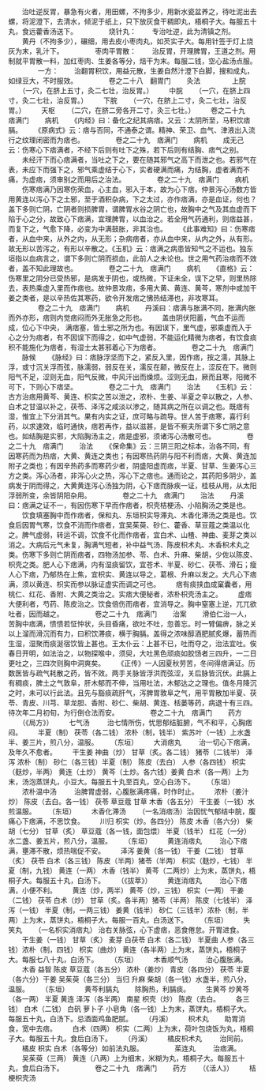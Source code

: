 <!-- { "loadSidebar": true } -->
　　治吐逆反胃，暴急有火者，用田螺，不拘多少，用新水瓷盆养之，待吐泥出去螺，将泥澄下，去清水，倾泥于纸上，只下放灰食干稠即丸，梧桐子大。每服五十丸，食远藿香汤送下。
　　
　　烧针丸：
　　专治吐逆，此为清镇之剂。
　　黄丹（不拘多少），碾细，用去皮小枣肉丸，如芡实子大。每用针签于灯上烧灰为末，乳汁下。
　　
　　枣肉平胃散：
　　治反胃，开理脾胃，王道之剂。用制就平胃散一料，加红枣肉、生姜各等分，焙干为末。每服二钱，空心盐汤点服。
　　
　　一方：
　　治翻胃积饮，用益元散，生姜自然汁澄下白脚，搜和成丸，如绿豆大，不时服效。
　　
　　卷之二十八　翻胃门
　　灸法
　　
　　上脘
　　（一穴，在脐上五寸，灸二七壮，治反胃。）
　　中脘
　　（一穴，在脐上四寸，灸二七壮，治反胃。）
　　下脘
　　（一穴，在脐上二寸，灸二七壮，治反胃。）
　　天枢
　　（二穴，在脐二旁各开二寸，灸三七壮。）
　　卷之二十九　痞满门
　　病机
　　《内经》曰：备化之纪其病痞。又云：太阴所至，马积饮痞膈。
　　《原病式》云：痞与否同，不通泰之谓。精神、荣卫、血气、津液出入流行之纹理闭密而为痞也。
　　
　　卷之二十九　痞满门
　　病机
　　成无己云：伤寒心下痞满者，不经下后则有吐下之殊，若下后则有结胸、痞气之别。
　　未经汗下而心痞满者，当吐之下之，要在随其邪气之高下而泄之也。若邪气在表，未应下而强下之，邪气乘虚结于心下，实者硬满而痛，为结胸，虚者满而不痛，为虚痞，须审别之而用后之治法。
　　
　　卷之二十九　痞满门
　　病机
　　伤寒痞满乃因寒伤荣血，心主血，邪入于本，故为心下痞。仲景泻心汤数方皆用黄连以泻心下之土邪，至于酒积杂病，下之太过，亦作痞满，亦是血证，何也？盖下多则亡阴，亡阴者则损脾胃，谓脾胃水谷之阴亡也，故胸中之气及其血虚而下陷于心之分，故致心下痞满，宜理脾胃，以血治之。若全用气药通利，则痞益甚，而复下之，气愈下降，必变为中满鼓胀，非其治也。
　　《此事难知》曰：伤寒痞者，从血中来，从外之内，从无形；杂病痞者，亦从血中来，从内之外，从有形。故无形以苦泻之，有形以辛散之。《玉机》云：痞满之病患皆知气之不运也。独东垣指以血病言之，谓下多则亡阴而损血，此前人之未论也。世之用气药治痞而不效者，盖不知此理故也。
　　
　　卷之二十九　痞满门
　　病机
　　《直格》云：伤寒里之阴分已受热邪，是病发于阴也，或热微，下证未全，误下之早，则里热除去，表热乘虚入里而作痞也。故仲景攻痞，多用大黄、黄连、黄芩，寒剂中或加干姜之类者，是以辛热佐其寒药，欲令开发痞之怫热结滞也，非攻寒耳。
　　
　　卷之二十九　痞满门
　　病机
　　丹溪曰：痞满与胀满不同，胀满内胀而外亦形，痞则内觉痞闷而外无胀急之形也。
　　盖由阴伏阳蓄，气血不运而成，位心下中央， 满痞塞，皆土邪之所为也。有因误下，里气虚，邪乘虚而入于心之分为痞者，有不因误下而得之，如中气虚弱，不能运化精微为痞者，有饮食痰积不能施化为痞者，有湿士太甚邪着心下为痞者。
　　
　　卷之二十九　痞满门
　　脉候
　　《脉经》曰：痞脉浮坚而下之，紧反入里，因作痞，按之濡，其脉上浮，或寸沉关浮而弦，脉濡弱，弱反在关，濡反在颠，微反在上，涩反在下。微则阳气不足，涩则无血，阳气反微，中风汗出而燥烦。涩则无血，厥而且寒，阳微不可下，下则心下痞坚。
　　
　　卷之二十九　痞满门
　　治法
　　《玉机》云：古方治痞用黄芩、黄连、枳实之苦以泄之，浓朴、生姜、半夏之辛以散之，人参、白术之甘温以补之，茯苓、泽泻之咸淡以渗之，随其病之所在以调之也。既痞有湿，惟宜上下分消其气。果有内实之证，庶可略与疏导。世人苦于痞寒，喜行利药，以求速效，临时通快，痞若再作，益以滋甚，是皆不察夫所谓下多亡阴之意也。如结胸是实邪，大陷胸汤主之，痞是虚邪，须诸泻心汤散可也。
　　
　　卷之二十九　痞满门
　　治法
　　《保命集》云：三阴三阳之标本，治各不同，有因寒药而为热痞，大黄、黄连之类也；有因寒热药阴与阳不利而痞，大黄、黄连加附子之类也；有因辛热药多而寒药少者，阴盛阳虚而痞，半夏、甘草、生姜泻心三方之类。泻心汤者，非泻心火之热，泻心下之痞也。通而论之，其药阳多阴少，盖病发于阴而得之，大黄黄连泻心汤独为阴，心下痞而脉疾一证，桂枝从用，从太阳浮弱所变，余皆阴阳杂用。
　　
　　卷之二十九　痞满门
　　治法
　　丹溪曰：痞满之证不一，有因伤寒下早而作痞者，枳壳桔梗汤、小陷胸汤之类是也。
　　饮食填塞胸中而作痞者，保和丸、东垣枳实导滞丸、木香化滞汤之类是也。饮食后因胃气寒，饮食不消而作痞者，宜吴茱萸、砂仁、藿香、草豆蔻之类温以化之。脾气虚弱，转运不调，饮食不化而作痞者，宜白术、山楂、神曲、麦芽之类以消之。大病后元气未复，胸满气短者，补中益气汤、陈皮枳术丸、木香枳术丸之类。伤寒下多则亡阴而痞者，四物汤加参、苓、白术、升麻、柴胡，少佐以陈皮、枳壳之类。肥人心下痞满，内有湿痰留饮，宜苍术、半夏、砂仁、茯苓、滑石；瘦人心下痞，乃郁热在上焦，宜枳实、黄连以导之，葛根、升麻以发之。大凡心下痞满，须以黄连、枳实而参以脉证虚实而调之可也。
　　痞有痰挟血成窠囊者，用桃仁、红花、香附、大黄之类治之。实痞大便秘者，浓朴枳壳汤主之。
　　虚痞大便利者，芍药、陈皮治之。饮食倍伤而痞者，宜消导之。胸中窒塞上逆，兀兀欲吐者，因而越之。
　　
　　卷之二十九　痞满门
　　治案
　　滑伯仁治一人，苦胸中痞满，愦愦若怔忡状，头目昏痛，欲吐不吐，忽善忘。时一臂偏痹，脉之关以上溜而滑沉而有力，曰积饮滞痰，横于胸膈。盖得之浓味醇酒肥腻炙爆，蓄热而生湿，湿聚而痰涎宿饮皆上甚也。王太仆云：上甚不已，吐而夺之，治法宜吐。俟春日开明，如法治之，以物探喉中，须臾，大吐黑色顽痰如胶饧者三四升，一二日更吐之，三四次则胸中洞爽矣。
　　《正传》一人因夏秋劳苦，冬间得痞满证。历数医皆与疏气耗散之药，皆不效。两手关脉皆浮洪而弦涩，关后脉皆沉伏。此膈上有稠痰，脾土之气敦阜，肝木郁而不伸，当用吐法，木郁达之之理也。值冬月降沉之时，未可以行此法。且先与豁痰疏肝气，泻脾胃敦阜之气，用平胃散加半夏、茯苓、青皮、川芎、草龙胆、香附、砂仁、柴胡、黄连、栝蒌等药，病退十有三四。待次年二月初旬，为行倒仓法而安。
　　
　　卷之二十九　痞满门
　　药方
　　（《局方》）
　　七气汤
　　 治七情所伤，忧思郁结脏腑，气不和平，心胸痞闷。
　　半夏（制） 茯苓（各二钱） 浓朴（制，钱半） 紫苏叶（一钱）上水盏半、姜三片，煎八分，温服。
　　（东垣）
　　大消痞丸
　　 治一切心下痞满，及年久不愈者。
　　干生姜 神曲（炒） 甘草（炙。各二钱） 猪苓（二钱半） 泽泻 浓朴（制） 砂仁（各三钱）半夏（制） 陈皮（去白） 人参（各四钱） 枳实（麸炒，半两） 黄连（土炒） 黄芩（土炒。各六钱）姜黄 白术（各一两）上为末，汤泡蒸饼丸，小豆大。每服五十丸至百丸，空心白汤下。
　　（东垣）
　　浓朴温中汤
　　 治脾胃虚弱，心腹胀满疼痛，时作时止。
　　浓朴（姜汁炒） 陈皮（去白。各一钱） 茯苓 草豆蔻 甘草 木香（各五分） 干生姜（一钱）水煎温服。
　　（东垣）
　　木香化滞汤
　　（一名消痞汤）治因忧气郁结中脘，腹痛心下痞满，不思饮食。
　　川归 枳实（炒。各四分） 陈皮 木香（各六分） 柴胡（七分） 甘草（炙） 草豆蔻（各一钱，面包煨） 半夏（钱半） 红花（一分）水二盏、姜五片，煎八分，温服。
　　（东垣）
　　黄连消痞丸
　　 治心下痞满，壅滞不散，烦热喘促不安。
　　泽泻 姜黄（各一钱） 干姜（二钱） 甘草（炙） 茯苓 白术（各三钱） 陈皮（半两）猪苓（半两） 枳实（麸炒，七钱） 半夏（制，九钱） 黄连（一两） 木香（钱半） 黄芩（二两炒）上为末，蒸饼丸，梧桐子大。每服五十丸，白汤下。
　　（《拔萃》）
　　黄连消痞丸
　　 治心下痞满，小便不利。
　　黄连（炒，两半） 黄芩（炒，三钱） 枳实（一两） 干姜（二钱） 茯苓 白术（炒） 甘草（炙。各半两）猪苓（半两） 陈皮（七钱半） 泽泻（一钱） 半夏（制，一两三钱） 姜黄（钱半） 砂仁（三钱半）浓朴（制，半两）上为末，蒸饼丸，梧桐子大。每服一百丸，白汤送下。
　　（东垣）
　　失笑丸
　　（一名枳实消痞丸） 治右关脉弦，心下虚痞，恶食倦怠。开胃进食。
　　干生姜（一钱） 甘草（炙） 麦芽 白茯苓 白术（各二钱） 半夏曲 人参（各三钱）浓朴（制，四钱） 枳实（曲炒） 黄连（各半两）上为末，蒸饼丸，梧桐子大。每服七八十丸，白汤下。
　　（东垣）
　　木香顺气汤
　　 治心腹胀满。
　　木香 益智 陈皮 草豆蔻（各五分） 浓朴（姜炒） 青皮（各四分） 茯苓 半夏（各六分）干姜 吴茱萸（各三分） 当归 升麻 柴胡（各一钱）水盏半，煎八分，温服。
　　（东垣）
　　黄芩利膈丸
　　除胸热，利膈痰。
　　生黄芩 炒黄芩（各一两） 半夏 黄连 泽泻（各半两） 南星 枳壳（炒） 陈皮（去白。
　　各三钱） 白术（二钱） 白矾 萝卜子 小皂角（各一钱）上为末，蒸饼丸，梧桐子大。每服五十丸，白汤下。忌酒面鸡鱼肥腻。
　　（丹溪）
　　枳术丸
　　助胃消食，宽中去痞。
　　白术（四两） 枳实（二两）上为末，荷叶包烧饭为丸，梧桐子大。每服五十丸，食后白汤下。
　　（丹溪）
　　橘皮枳术丸
　　 治同前。
　　橘皮 枳实 白术（各等分）如前法丸服。
　　
　　茱连丸
　　 治痞满。
　　吴茱萸（三两） 黄连（八两）上为细末，米糊为丸，梧桐子大。每服五十丸，食后白汤下。
　　
　　卷之二十九　痞满门
　　药方
　　（《活人》）
　　桔梗枳壳汤
